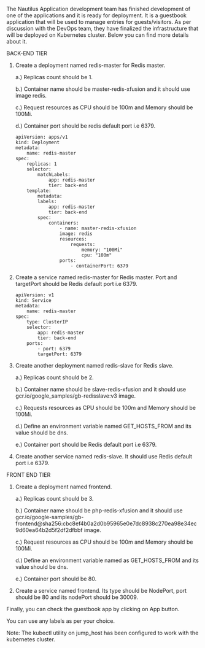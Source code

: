 The Nautilus Application development team has finished development of one of the applications and it is ready for deployment. It is a guestbook application that will be used to manage entries for guests/visitors. As per discussion with the DevOps team, they have finalized the infrastructure that will be deployed on Kubernetes cluster. Below you can find more details about it.


BACK-END TIER

1. Create a deployment named redis-master for Redis master.

    a.) Replicas count should be 1.

    b.) Container name should be master-redis-xfusion and it should use image redis.

    c.) Request resources as CPU should be 100m and Memory should be 100Mi.

    d.) Container port should be redis default port i.e 6379.
    ```
    apiVersion: apps/v1
    kind: Deployment
    metadata:
        name: redis-master
    spec:
        replicas: 1
        selector:
            matchLabels:
                app: redis-master
                tier: back-end
        template:
            metadata:
            labels:
                app: redis-master
                tier: back-end
            spec:
                containers:
                    - name: master-redis-xfusion
                    image: redis
                    resources:
                        requests:
                            memory: "100Mi"
                            cpu: "100m"
                    ports:
                        - containerPort: 6379

    ```

2. Create a service named redis-master for Redis master. Port and targetPort should be Redis default port i.e 6379.
    ```
    apiVersion: v1
    kind: Service
    metadata:
        name: redis-master
    spec:
        type: ClusterIP
        selector:
            app: redis-master
            tier: back-end
        ports:
            - port: 6379
            targetPort: 6379

    ```

3. Create another deployment named redis-slave for Redis slave.

    a.) Replicas count should be 2.

    b.) Container name should be slave-redis-xfusion and it should use gcr.io/google_samples/gb-redisslave:v3 image.

    c.) Requests resources as CPU should be 100m and Memory should be 100Mi.

    d.) Define an environment variable named GET_HOSTS_FROM and its value should be dns.

    e.) Container port should be Redis default port i.e 6379.

4. Create another service named redis-slave. It should use Redis default port i.e 6379.

FRONT END TIER

1. Create a deployment named frontend.

    a.) Replicas count should be 3.

    b.) Container name should be php-redis-xfusion and it should use gcr.io/google-samples/gb-frontend@sha256:cbc8ef4b0a2d0b95965e0e7dc8938c270ea98e34ec9d60ea64b2d5f2df2dfbbf image.

    c.) Request resources as CPU should be 100m and Memory should be 100Mi.

    d.) Define an environment variable named as GET_HOSTS_FROM and its value should be dns.

    e.) Container port should be 80.

2. Create a service named frontend. Its type should be NodePort, port should be 80 and its nodePort should be 30009.

Finally, you can check the guestbook app by clicking on App button.


You can use any labels as per your choice.

Note: The kubectl utility on jump_host has been configured to work with the kubernetes cluster.